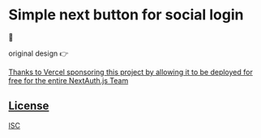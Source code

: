 
<h1>Simple next button for social login</h1>  🔘

original design 👉 <a href='https://github.com/nextauthjs/next-auth-typescript-example'>

<p align="left">Thanks to Vercel sponsoring this project by allowing it to be deployed for free for the entire NextAuth.js Team</p>

## License

ISC